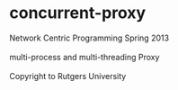 concurrent-proxy
================

Network Centric Programming Spring 2013<br></br>
multi-process and multi-threading Proxy<br></br>
Copyright to Rutgers University
